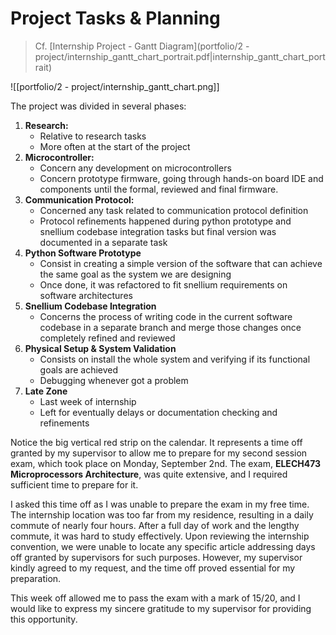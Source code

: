 
# Project Tasks & Planning

> Cf. [Internship Project - Gantt Diagram](portfolio/2 - project/internship_gantt_chart_portrait.pdf|internship_gantt_chart_portrait)

![[portfolio/2 - project/internship_gantt_chart.png]]

The project was divided in several phases:
1. **Research:**
	- Relative to research tasks
	- More often at the start of the project
2. **Microcontroller:**
	- Concern any development on microcontrollers
	- Concern prototype firmware, going through hands-on board IDE and components until the formal, reviewed and final firmware.
3. **Communication Protocol:**
	- Concerned any task related to communication protocol definition
	- Protocol refinements happened during python prototype and snellium codebase integration tasks but final version was documented in a separate task
4. **Python Software Prototype**
	- Consist in creating a simple version of the software that can achieve the same goal as the system we are designing
	- Once done, it was refactored to fit snellium requirements on software architectures
5. **Snellium Codebase Integration**
	- Concerns the process of writing code in the current software codebase in a separate branch and merge those changes once completely refined and reviewed
6. **Physical Setup & System Validation**
	- Consists on install the whole system and verifying if its functional goals are achieved
	- Debugging whenever got a problem
7. **Late Zone**
	- Last week of internship
	- Left for eventually delays or documentation checking and refinements

Notice the big vertical red strip on the calendar. It represents a time off granted by my supervisor to allow me to prepare for my second session exam, which took place on Monday, September 2nd. The exam, **ELECH473 Microprocessors Architecture**, was quite extensive, and I required sufficient time to prepare for it.

I asked this time off as I was unable to prepare the exam in my free time. The internship location was too far from my residence, resulting in a daily commute of nearly four hours. After a full day of work and the lengthy commute, it was hard to study effectively. Upon reviewing the internship convention, we were unable to locate any specific article addressing days off granted by supervisors for such purposes. However, my supervisor kindly agreed to my request, and the time off proved essential for my preparation.

This week off allowed me to pass the exam with a mark of 15/20, and I would like to express my sincere gratitude to my supervisor for providing this opportunity.